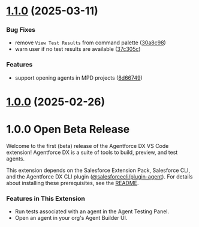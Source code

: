 # [1.1.0](https://github.com/salesforcecli/vsode-agents/compare/v1.0.0...v1.1.0) (2025-03-11)


### Bug Fixes

* remove `View Test Results` from command palette ([30a8c98](https://github.com/salesforcecli/vsode-agents/commit/30a8c98c90a252d635e4d7ca87867491560e0cd0))
* warn user if no test results are available ([37c305c](https://github.com/salesforcecli/vsode-agents/commit/37c305ce5d616eaa650a7b442b42449a71413035))


### Features

* support opening agents in MPD projects ([8d66749](https://github.com/salesforcecli/vsode-agents/commit/8d667494fb9e61fb69a710241de27c403785578c))



# [1.0.0](https://github.com/salesforcecli/vsode-agents/compare/v0.1.0...v1.0.0) (2025-02-26)

# 1.0.0 Open Beta Release

Welcome to the first (beta) release of the Agentforce DX VS Code extension! Agentforce DX is a suite of tools to build, preview, and test agents.

This extension depends on the Salesforce Extension Pack, Salesforce CLI, and the Agentforce DX CLI plugin ([@salesforcecli/plugin-agent](https://github.com/salesforcecli/plugin-agent)). For details about installing these prerequisites, see the [README](./README.md).

### Features in This Extension

- Run tests associated with an agent in the Agent Testing Panel.
- Open an agent in your org's Agent Builder UI.
